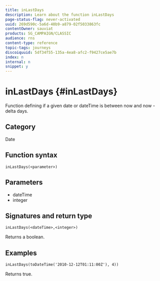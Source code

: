 ```yaml
---
title: inLastDays
description: Learn about the function inLastDays
page-status-flag: never-activated
uuid: 269d590c-5a6d-40b9-a879-02f5033863fc
contentOwner: sauviat
products: SG_CAMPAIGN/CLASSIC
audience: rns
content-type: reference
topic-tags: journeys
discoiquuid: 5df34f55-135a-4ea8-afc2-f9427ce5ae7b
index: n
internal: n
snippet: y
---
```


# inLastDays {#inLastDays}

Function defining if a given date or dateTime is between now and now - delta days.

## Category

Date

## Function syntax

`inLastDays(<parameter>)`

## Parameters

* dateTime
* integer

## Signatures and return type

`inLastDays(<dateTime>,<integer>)`

Returns a boolean.

## Examples

`inLastDays(toDateTime('2010-12-12T01:11:00Z'), 4))`

Returns true.
